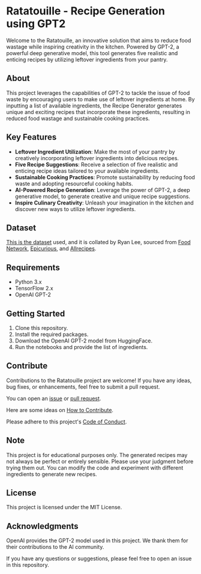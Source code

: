 # Ratatouille - Recipe Generation using GPT2

Welcome to the Ratatouille, an innovative solution that aims to reduce food wastage while inspiring creativity in the kitchen. Powered by GPT-2, a powerful deep generative model, this tool generates five realistic and enticing recipes by utilizing leftover ingredients from your pantry.

## About
This project leverages the capabilities of GPT-2 to tackle the issue of food waste by encouraging users to make use of leftover ingredients at home. By inputting a list of available ingredients, the Recipe Generator generates unique and exciting recipes that incorporate these ingredients, resulting in reduced food wastage and sustainable cooking practices.

## Key Features
* **Leftover Ingredient Utilization**: Make the most of your pantry by creatively incorporating leftover ingredients into delicious recipes.
* **Five Recipe Suggestions**: Receive a selection of five realistic and enticing recipe ideas tailored to your available ingredients.
* **Sustainable Cooking Practices**: Promote sustainability by reducing food waste and adopting resourceful cooking habits.
* **AI-Powered Recipe Generation**: Leverage the power of GPT-2, a deep generative model, to generate creative and unique recipe suggestions.
* **Inspire Culinary Creativity**: Unleash your imagination in the kitchen and discover new ways to utilize leftover ingredients.

## Dataset

[This is the dataset](https://eightportions.com/datasets/Recipes/#fn:1) used, and it is collated by Ryan Lee, sourced from [Food Network](https://www.foodnetwork.com/), [Epicurious](https://www.epicurious.com/), and [Allrecipes](https://www.allrecipes.com/).

## Requirements

* Python 3.x
* TensorFlow 2.x
* OpenAI GPT-2

## Getting Started

  1) Clone this repository. 
  2) Install the required packages. 
  3) Download the OpenAI GPT-2 model from HuggingFace. 
  4) Run the notebooks and provide the list of ingredients. 

## Contribute

Contributions to the Ratatouille project are welcome! If you have any ideas, bug fixes, or enhancements, feel free to submit a pull request.

You can open an [issue](https://github.com/vishnux/Ratatouille/issues) or [pull request](https://github.com/vishnux/Ratatouille/pulls).

Here are some ideas on [How to Contribute](https://opensource.guide/how-to-contribute/).

Please adhere to this project's [Code of Conduct](https://www.contributor-covenant.org/version/2/1/code_of_conduct/).

## Note

This project is for educational purposes only.
The generated recipes may not always be perfect or entirely sensible. Please use your judgment before trying them out.
You can modify the code and experiment with different ingredients to generate new recipes.

## License

This project is licensed under the MIT License.

## Acknowledgments

OpenAI provides the GPT-2 model used in this project. We thank them for their contributions to the AI community.

If you have any questions or suggestions, please feel free to open an issue in this repository.
